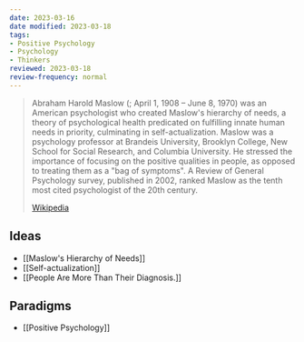```yaml
---
date: 2023-03-16
date modified: 2023-03-18
tags:
- Positive Psychology
- Psychology
- Thinkers
reviewed: 2023-03-18
review-frequency: normal
---
```

> Abraham Harold Maslow (; April 1, 1908 – June 8, 1970) was an American psychologist who created Maslow's hierarchy of needs, a theory of psychological health predicated on fulfilling innate human needs in priority, culminating in self-actualization. Maslow was a psychology professor at Brandeis University, Brooklyn College, New School for Social Research, and Columbia University. He stressed the importance of focusing on the positive qualities in people, as opposed to treating them as a "bag of symptoms". A Review of General Psychology survey, published in 2002, ranked Maslow as the tenth most cited psychologist of the 20th century.
>
> [Wikipedia](https://en.wikipedia.org/wiki/Abraham%20Maslow)

## Ideas
- [[Maslow's Hierarchy of Needs]]
- [[Self-actualization]]
- [[People Are More Than Their Diagnosis.]]

## Paradigms
- [[Positive Psychology]]